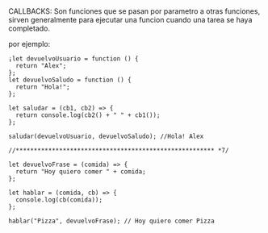 ```javascript:


```

CALLBACKS:
Son funciones que se pasan por parametro a otras funciones, sirven generalmente para ejecutar una funcion cuando una tarea se haya completado.

por ejemplo:

```javascript:
¡let devuelvoUsuario = function () {
  return "Alex";
};
let devuelvoSaludo = function () {
  return "Hola!";
};

let saludar = (cb1, cb2) => {
  return console.log(cb2() + " " + cb1());
};

saludar(devuelvoUsuario, devuelvoSaludo); //Hola! Alex

//******************************************************* *7/

let devuelvoFrase = (comida) => {
  return "Hoy quiero comer " + comida;
};

let hablar = (comida, cb) => {
  console.log(cb(comida));
};

hablar("Pizza", devuelvoFrase); // Hoy quiero comer Pizza

```